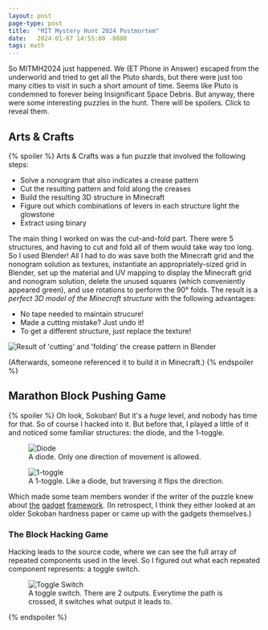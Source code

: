 ```yaml
---
layout: post
page-type: post
title:  "MIT Mystery Hunt 2024 Postmortem"
date:   2024-01-07 14:55:00 -0800
tags: math
---
```

So MITMH2024 just happened. We (ET Phone in Answer) escaped from the underworld and tried to get all the Pluto shards, but there were just too many cities to visit in such a short amount of time. Seems like Pluto is condemned to forever being Insignificant Space Debris. But anyway, there were some interesting puzzles in the hunt. There will be spoilers. Click to reveal them.

## Arts & Crafts

{% spoiler %}
Arts & Crafts was a fun puzzle that involved the following steps:
* Solve a nonogram that also indicates a crease pattern
* Cut the resulting pattern and fold along the creases
* Build the resulting 3D structure in Minecraft
* Figure out which combinations of levers in each structure light the glowstone
* Extract using binary

The main thing I worked on was the cut-and-fold part. There were 5 structures, and having to cut and fold all of them would take way too long. So I used Blender! All I had to do was save both the Minecraft grid and the nonogram solution as textures, instantiate an appropriately-sized grid in Blender, set up the material and UV mapping to display the Minecraft grid and nonogram solution, delete the unused squares (which conveniently appeared green), and use rotations to perform the 90° folds. The result is a *perfect 3D model of the Minecraft structure* with the following advantages:
* No tape needed to maintain strucure!
* Made a cutting mistake? Just undo it!
* To get a different structure, just replace the texture!

<img class="center-img" src="{{ '/assets/posts/mystery-hunt-2024-postmortem/minecraft-structures.png' | relative_url }}"
alt="Result of 'cutting' and 'folding' the crease pattern in Blender"/>

(Afterwards, someone referenced it to build it in Minecraft.)
{% endspoiler %}

## Marathon Block Pushing Game

{% spoiler %}
Oh look, Sokoban! But it's a *huge* level, and nobody has time for that. So of course I hacked into it. But before that, I played a little of it and noticed some familiar structures: the diode, and the 1-toggle.

<div class="figrow">
    <figure>
        <img class="center-img" src="{{ '/assets/posts/mystery-hunt-2024-postmortem/diode.svg' | relative_url}}"
            alt="Diode"/>
        <figcaption>A diode. Only one direction of movement is allowed.</figcaption>
    </figure>
    <figure>
        <img class="center-img" src="{{ '/assets/posts/mystery-hunt-2024-postmortem/1-toggle.svg' | relative_url}}"
            alt="1-toggle"/>
        <figcaption>A 1-toggle. Like a diode, but traversing it flips the direction.</figcaption>
    </figure>
</div>

Which made some team members wonder if the writer of the puzzle knew about [the](https://arxiv.org/pdf/1806.03539.pdf) [gadget](https://arxiv.org/pdf/1812.03592.pdf) [framework](https://arxiv.org/pdf/2006.01256.pdf). (In retrospect, I think they either looked at an older Sokoban hardness paper or came up with the gadgets themselves.)

### The Block Hacking Game

Hacking leads to the source code, where we can see the full array of repeated components used in the level. So I figured out what each repeated component represents: a toggle switch.

<div class="figrow">
    <figure>
        <img class="center-img" src="{{ '/assets/posts/mystery-hunt-2024-postmortem/toggle-switch.svg' | relative_url}}"
            alt="Toggle Switch"/>
        <figcaption>A toggle switch. There are 2 outputs. Everytime the path is crossed, it switches what output it leads to.</figcaption>
    </figure>
</div>
{% endspoiler %}